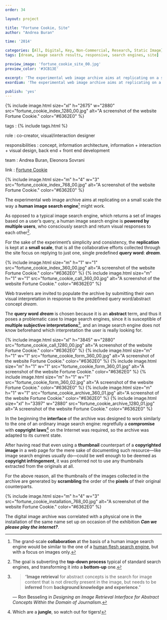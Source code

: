 ```yaml
---
order: 34

layout: project

title: "Fortune Cookie, Site"
author: "Andrea Buran"

time: '2014'

categories: [All, Digital, Key, Non-Commercial, Research, Static Image]
tags: [dream, image search results, responsive, search engines, site]

preview_image: 'fortune_cookie_site_00.jpg'
preview_color: '#3CB13E'

excerpt: 'The experimental web image archive aims at replicating on a small scale the way a human image search engine might work.'
exordium: 'The experimental web image archive aims at replicating on a small scale the way a human image search engine might work.'

publish: 'yes'
---
```


<div class="figures">
    {% include image.html 
        size="xl" 
        h="2675" w="2880" 
        src="fortune_cookie_index_1280_00.jpg" 
        alt="A screenshot of the website Fortune Cookie." 
        color="#6362E0" 
    %}
</div>

tags
: {% include tags.html %}

role
: co-creator, visual/interaction designer

responsibilities
: concept, information architecture, information + interaction + visual design, back end + front end development

team
: Andrea Buran, Eleonora Sovrani

link
: [Fortune Cookie](http://whatsthewaythecookiecrumbles.org/ "Fortune Cookie site")

<div class="figures">
    {% include image.html 
        size="m" 
        h="4" w="3" 
        src="fortune_cookie_index_768_00.jpg" 
        alt="A screenshot of the website Fortune Cookie." 
        color="#6362E0" 
    %}
</div>

The experimental web image archive aims at replicating on a small scale the way a **human image search engine**[^flesh] might work.

As opposed to a typical image search engine, which returns a set of images based on a user’s query, a human image search engine is **powered by multiple users**, who consciously search and return visual responses to each other[^process].

For the sake of the experiment’s simplicity and consistency, the **replication** is kept at a **small scale**, that is all the collaborative efforts collected through the site focus on replying to just one, single predefined **query word**: ***dream***.

<div class="figures">
    {% include image.html 
        size="m" 
        h="1" w="1" 
        src="fortune_cookie_index_360_00.jpg" 
        alt="A screenshot of the website Fortune Cookie." 
        color="#6362E0" 
    %}
    {% include image.html 
        size="m" 
        h="1" w="1" 
        src="fortune_cookie_call_360_00.jpg" 
        alt="A screenshot of the website Fortune Cookie." 
        color="#6362E0" 
    %}
</div>

Web travelers are invited to populate the archive by submitting their own visual interpretation in response to the predefined query word/abstract concept *dream*.

The **query word** ***dream*** is chosen because it is an **abstract** term, and thus it poses a problematic case to image search engines, since it is susceptible of **multiple subjective interpretations**[^retrieval], and an image search engine does not know beforehand which interpretation the user is really looking for.

<div class="figures">
    {% include image.html 
        size="xl" 
        h="3845" w="2880" 
        src="fortune_cookie_call_1280_00.jpg" 
        alt="A screenshot of the website Fortune Cookie." 
        color="#6362E0" 
    %}
    {% include image.html 
        size="m" 
        h="1" w="1" 
        src="fortune_cookie_form_360_00.jpg" 
        alt="A screenshot of the website Fortune Cookie." 
        color="#6362E0" 
    %}
    {% include image.html 
        size="m" 
        h="1" w="1" 
        src="fortune_cookie_form_360_01.jpg" 
        alt="A screenshot of the website Fortune Cookie." 
        color="#6362E0" 
    %}
    {% include image.html 
        size="m" 
        h="1" w="1" 
        src="fortune_cookie_form_360_02.jpg" 
        alt="A screenshot of the website Fortune Cookie." 
        color="#6362E0" 
    %}
    {% include image.html 
        size="m" 
        h="1" w="1" 
        src="fortune_cookie_archive_360_01.jpg" 
        alt="A screenshot of the website Fortune Cookie." 
        color="#6362E0" 
    %}
    {% include image.html 
        size="xl" 
        h="3397" w="2880" 
        src="fortune_cookie_archive_1280_01.jpg" 
        alt="A screenshot of the website Fortune Cookie." 
        color="#6362E0" 
    %}
</div>

In the beginning the **interface** of the archive was designed to work similarly to the one of an ordinary image search engine: regretfully a **compromise** with **copyright laws**[^laws] on the Internet was required, so the archive was adapted to its current state.

After having read that even using a **thumbnail** counterpart of a **copyrighted image** in a web page for the mere sake of documenting such resource—like image search engines usually do—could be well enough to be deemed as **copyright infringement**, it was preferred not to use any thumbnails extracted from the originals at all.

For the above reason, all the thumbnails of the images collected in the archive are generated by **scrambling** the order of the **pixels** of their original counterparts.

<div class="figures">
    {% include image.html 
        size="m" 
        h="4" w="3" 
        src="fortune_cookie_installation_768_00.jpg" 
        alt="A screenshot of the website Fortune Cookie." 
        color="#6362E0" 
    %}
</div>

The digital image archive was correlated with a physical one in the installation of the same name set up on occasion of the exhibition ***Can we please play the internet?***.

[^flesh]: The grand-scale **collaboration** at the basis of a human image search engine would be similar to the one of a [human flesh search engine](http://en.wikipedia.org/wiki/Human_flesh_search_engine "Human flesh search engine on Wikipedia"), but with a focus on images only.

[^process]: The goal is subverting the **top-down process** typical of standard search engines, and transforming it into a **bottom-up** one.

[^retrieval]: > “**Image retrieval** for abstract concepts is the search for image content that is not directly present in the image, but needs to be **inferred** from **background knowledge and experience**.”

    — Ron Besseling in *Designing an Image Retrieval Interface for Abstract Concepts Within the Domain of Journalism*.

[^laws]: Which are a **jungle**, so watch out for tigers!